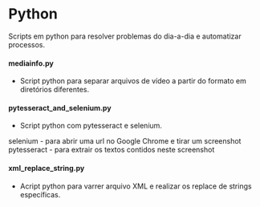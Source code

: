 # Python
Scripts em python para resolver problemas do dia-a-dia e automatizar processos.

#### mediainfo.py
- Script python para separar arquivos de vídeo a partir do formato em diretórios diferentes.

#### pytesseract_and_selenium.py
- Script python com pytesseract e selenium.

selenium - para abrir uma url no Google Chrome e tirar um screenshot
pytesseract - para extrair os textos contidos neste screenshot

#### xml_replace_string.py
- Acript python para varrer arquivo XML e realizar os replace de strings específicas.
